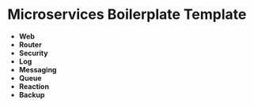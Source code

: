 # Microservices Boilerplate Template

- <b>Web</b>
- <b>Router</b>
- <b>Security</b>
- <b>Log</b>
- <b>Messaging</b>
- <b>Queue</b>
- <b>Reaction</b>
- <b>Backup</b>
